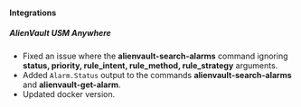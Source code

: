 
#### Integrations
##### AlienVault USM Anywhere
- Fixed an issue where the **alienvault-search-alarms** command ignoring **status, priority, rule_intent, rule_method, rule_strategy** arguments.
- Added `Alarm.Status` output to the commands **alienvault-search-alarms** and **alienvault-get-alarm**.
- Updated docker version.